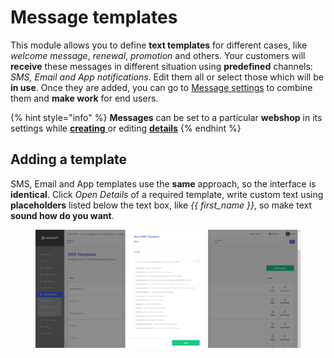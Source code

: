 # Message templates

This module allows you to define **text templates** for different cases, like _welcome message_, _renewal_, _promotion_ and others. Your customers will **receive** these messages in different situation using **predefined** channels: _SMS, Email and App notifications_. Edit them all or select those which will be **in use**. Once they are added, you can go to [Message settings](https://mwaretv.atlassian.net/wiki/spaces/TM/pages/47415317) to combine them and **make work** for end users.

{% hint style="info" %}
**Messages** can be set to a particular **webshop** in its settings while [**creating** ](https://mwaretv.atlassian.net/wiki/spaces/TM/pages/54886462)or editing [**details**](https://mwaretv.atlassian.net/wiki/spaces/TM/pages/54886462)
{% endhint %}

## Adding a template <a href="#adding-a-template" id="adding-a-template"></a>

SMS, Email and App templates use the **same** approach, so the interface is **identical**. Click _Open Details_ of a required template, write custom text using **placeholders** listed below the text box, like _\{{ first\_name \}}_, so make text **sound how do you want**.

<figure><img src="../../.gitbook/assets/image (50).png" alt=""><figcaption></figcaption></figure>
